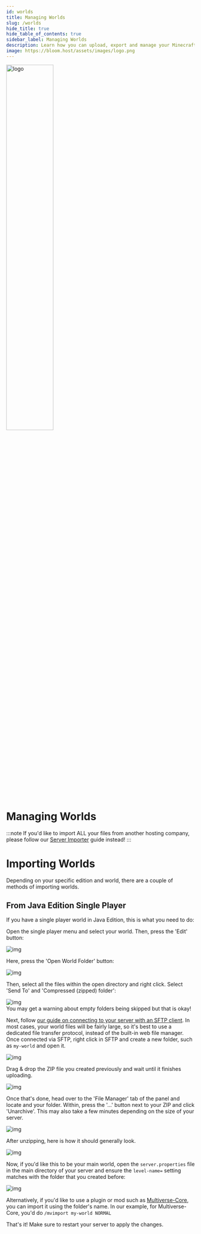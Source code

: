 ```yaml
---
id: worlds
title: Managing Worlds
slug: /worlds
hide_title: true
hide_table_of_contents: true
sidebar_label: Managing Worlds
description: Learn how you can upload, export and manage your Minecraft worlds.
image: https://bloom.host/assets/images/logo.png
---
```


<div class="text--center">
<img src="https://bloom.host/logo-white.svg" alt="logo" height="50%" width="50%"/>
<h1>Managing Worlds</h1>
</div>

:::note
If you'd like to import ALL your files from another hosting company, please follow our [Server Importer](../using_the_panel/server-importer.md) guide instead!
:::

# Importing Worlds
Depending on your specific edition and world, there are a couple of methods of importing worlds.

## From Java Edition Single Player
If you have a single player world in Java Edition, this is what you need to do:

Open the single player menu and select your world. Then, press the 'Edit' button:
<div class="text--center"><img src={require('../../static/imgs/running_a_server/worlds/1.png').default} alt="img"/></div>

Here, press the 'Open World Folder' button:
<div class="text--center"><img src={require('../../static/imgs/running_a_server/worlds/2.png').default} alt="img"/></div>

Then, select all the files within the open directory and right click. Select 'Send To' and 'Compressed (zipped) folder':
<div class="text--center"><img src={require('../../static/imgs/running_a_server/worlds/3.png').default} alt="img"/></div>
You may get a warning about empty folders being skipped but that is okay!

Next, follow [our guide on connecting to your server with an SFTP client](../using_the_panel/sftp.md). In most cases, your world files will be fairly large, so it's best to use a dedicated file transfer protocol, instead of the built-in web file manager.
Once connected via SFTP, right click in SFTP and create a new folder, such as `my-world` and open it.
<div class="text--center"><img src={require('../../static/imgs/running_a_server/worlds/4.png').default} alt="img"/></div>

Drag & drop the ZIP file you created previously and wait until it finishes uploading.
<div class="text--center"><img src={require('../../static/imgs/running_a_server/worlds/5.gif').default} alt="img"/></div>

Once that's done, head over to the 'File Manager' tab of the panel and locate and your folder.
Within, press the '...' button next to your ZIP and click 'Unarchive'. This may also take a few minutes depending on the size of your server.
<div class="text--center"><img src={require('../../static/imgs/running_a_server/worlds/6.png').default} alt="img"/></div>

After unzipping, here is how it should generally look.
<div class="text--center"><img src={require('../../static/imgs/running_a_server/worlds/7.png').default} alt="img"/></div>

Now, if you'd like this to be your main world, open the `server.properties` file in the main directory of your server and ensure the `level-name=` setting matches with the folder that you created before:
<div class="text--center"><img src={require('../../static/imgs/running_a_server/worlds/8.png').default} alt="img"/></div>

Alternatively, if you'd like to use a plugin or mod such as [Multiverse-Core](../plugins_and_modifications/plugins/multiverse.md), you can import it using the folder's name.
In our example, for Multiverse-Core, you'd do `/mvimport my-world NORMAL`

That's it! Make sure to restart your server to apply the changes.
